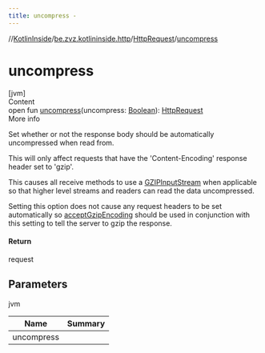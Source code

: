 ```yaml
---
title: uncompress -
---
```

//[KotlinInside](../../index.md)/[be.zvz.kotlininside.http](../index.md)/[HttpRequest](index.md)/[uncompress](uncompress.md)



# uncompress  
[jvm]  
Content  
open fun [uncompress](uncompress.md)(uncompress: [Boolean](https://kotlinlang.org/api/latest/jvm/stdlib/kotlin/-boolean/index.html)): [HttpRequest](index.md)  
More info  


Set whether or not the response body should be automatically uncompressed when read from. 



 This will only affect requests that have the 'Content-Encoding' response header set to 'gzip'. 



 This causes all receive methods to use a [GZIPInputStream](https://docs.oracle.com/javase/7/docs/api/java/util/zip/GZIPInputStream.html) when applicable so that higher level streams and readers can read the data uncompressed. 



 Setting this option does not cause any request headers to be set automatically so [acceptGzipEncoding](accept-gzip-encoding.md) should be used in conjunction with this setting to tell the server to gzip the response.



#### Return  


request



## Parameters  
  
jvm  
  
|  Name|  Summary| 
|---|---|
| <a name="be.zvz.kotlininside.http/HttpRequest/uncompress/#boolean/PointingToDeclaration/"></a>uncompress| <a name="be.zvz.kotlininside.http/HttpRequest/uncompress/#boolean/PointingToDeclaration/"></a>
  
  



